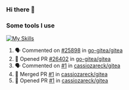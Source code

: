 ### Hi there 👋

### Some tools I use
[![My Skills](https://skillicons.dev/icons?i=go,docker,python,git,linux)](https://skillicons.dev)
<!--START_SECTION:activity-->
1. 🗣 Commented on [#25898](https://github.com/go-gitea/gitea/issues/25898#issuecomment-1670211032) in [go-gitea/gitea](https://github.com/go-gitea/gitea)
2. 💪 Opened PR [#26402](https://github.com/go-gitea/gitea/pull/26402) in [go-gitea/gitea](https://github.com/go-gitea/gitea)
3. 🗣 Commented on [#1](https://github.com/cassiozareck/gitea/pull/1#issuecomment-1670196421) in [cassiozareck/gitea](https://github.com/cassiozareck/gitea)
4. 🎉 Merged PR [#1](https://github.com/cassiozareck/gitea/pull/1) in [cassiozareck/gitea](https://github.com/cassiozareck/gitea)
5. 💪 Opened PR [#1](https://github.com/cassiozareck/gitea/pull/1) in [cassiozareck/gitea](https://github.com/cassiozareck/gitea)
<!--END_SECTION:activity-->

<!--
**cassiozareck/cassiozareck** is a ✨ _special_ ✨ repository because its `README.md` (this file) appears on your GitHub profile.

Here are some ideas to get you started:

- 🔭 I’m currently working on ...
- 🌱 I’m currently learning ...
- 👯 I’m looking to collaborate on ...
- 🤔 I’m looking for help with ...
- 💬 Ask me about ...
- 📫 How to reach me: ...
- 😄 Pronouns: ...
- ⚡ Fun fact: ...
-->
